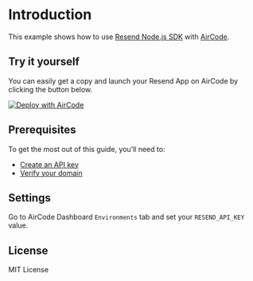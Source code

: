 # Introduction

This example shows how to use [Resend Node.js SDK](https://resend.com/docs/send-with-nodejs) with [AirCode](https://docs.aircode.io/getting-started/).

## Try it yourself

You can easily get a copy and launch your Resend App on AirCode by clicking the button below.

[![Deploy with AirCode](https://aircode.io/aircode-deploy-button.svg)](https://aircode.io/dashboard?owner=AirCodeLabs&repo=aircode&branch=main&path=examples%2Fresend&appname=resend)

## Prerequisites

To get the most out of this guide, you’ll need to:

- [Create an API key](https://resend.com/api-keys)
- [Verify your domain](https://resend.com/domains)

## Settings

Go to AirCode Dashboard `Environments` tab and set your `RESEND_API_KEY` value.

## License

MIT License
